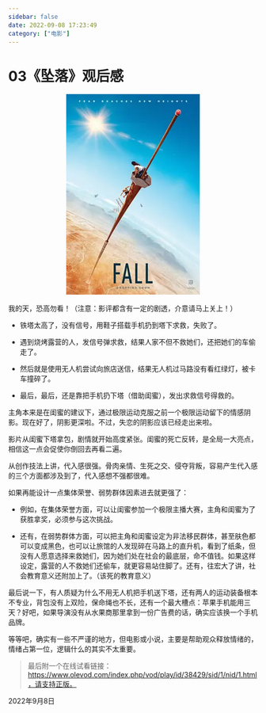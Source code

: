 ```yaml
---
sidebar: false
date: 2022-09-08 17:23:49
category: ["电影"]
---
```


# 03《坠落》观后感

<center><img src="./assets/image-20220908174157388.png" style="zoom:50%;" /></center>

我的天，恐高勿看！（注意：影评都含有一定的剧透，介意请马上关上！）

<!-- more -->

- 铁塔太高了，没有信号，用鞋子搭载手机扔到塔下求救，失败了。

- 遇到烧烤露营的人，发信号弹求救，结果人家不但不救她们，还把她们的车偷走了。

- 然后就是使用无人机尝试向旅店送信，结果无人机过马路没有看红绿灯，被卡车撞碎了。

- 最后，最后，还是靠把手机扔下塔（借助闺蜜），发出求救信号得救的。

主角本来是在闺蜜的建议下，通过极限运动克服之前一个极限运动留下的情感阴影。现在好了，阴影更深啦。不过，失恋的阴影应该已经走出来啦。

影片从闺蜜下塔拿包，剧情就开始高度紧张。闺蜜的死亡反转，是全局一大亮点，相信这一点会促使你倒回去再看二遍。

从创作技法上讲，代入感很强。骨肉亲情、生死之交、侵夺背叛，容易产生代入感的三个方面都涉及到了，代入感想不强都很难。

如果再能设计一点集体荣誉、弱势群体因素进去就更强了：

- 例如，在集体荣誉方面，可以让闺蜜参加一个极限主播大赛，主角和闺蜜为了获胜拿奖，必须参与这次挑战。

- 还有，在弱势群体方面，可以把主角和闺蜜设定为非法移民群体，甚至肤色都可以变成黑色，也可以让旅馆的人发现碎在马路上的直升机，看到了纸条，但没有人愿意选择来救她们，因为她们处在社会的最底层，命不值钱。如果这样设定，露营的人不救她们还偷车，就更容易站住脚了。还有，往宏大了讲，社会教育意义还附加上了。（该死的教育意义）

最后说一下，有人质疑为什么不用无人机把手机送下塔，还有两人的运动装备根本不专业，背包没有上双险，保命绳也不长，还有一个最大槽点：苹果手机能用三天？好吧，如果导演没有从水果商那里拿到一份广告费的话，确实应该换一个手机品牌。

等等吧，确实有一些不严谨的地方，但电影或小说，主要是帮助观众释放情绪的，情绪占第一位，逻辑什么的其实不太重要。

> 最后附一个在线试看链接：https://www.olevod.com/index.php/vod/play/id/38429/sid/1/nid/1.html，请支持正版。

2022年9月8日